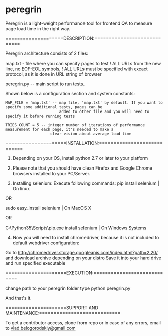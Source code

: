 # peregrin
Peregrin is a light-weight performance tool for frontend QA to measure page load time in the right way.


====================DESCRIPTION:============================

Peregrin architecture consists of 2 files:

map.txt - file where you can specify pages to test
! ALL URLs from the new line, no EOF-EOL symbols,
! ALL URLs must be specified with excact protocol, as it is done in URL string of browser

peregrin.py -- main script to run tests.

Shown below is a configuration section and system constants:

    MAP_FILE = 'map.txt' -- map file, 'map.txt' by default. If you want to specify some additional tests, pages can be
                            added to other file and you will need to specify it before running tests

    TRIES_COUNT = 5 -- integer number of iterations of performance measurement for each page, it's needed to make a
                        clear vision about average load time


=====================INSTALLATION:============================

1. Depending on your OS, install python 2.7 or later to your platform

2. Please note that you should have clean Firefox and Google Chrome browsers installed to your PC/Server.

3. Installing selenium:
Execute following commands:
pip install selenium | On linux

OR

sudo easy_install selenium | On MacOS X

OR

C:\Python35\Scripts\pip.exe install selenium | On Windows Systems

4. Now you will need to install chromedriver, because it is not included to default webdriver configuration:

Go to http://chromedriver.storage.googleapis.com/index.html?path=2.20/ and download archive depending on your distro
Save it into your hard drive and run specified executable

=====================EXECUTION:============================

change path to your peregrin folder
type python peregrin.py

And that's it.


=====================SUPPORT AND MAINTENANCE:============================

To get a contributor access, clone from repo or in case of any errors, email to vlad.belogorodskiy@gmail.com
